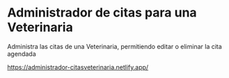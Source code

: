 # Administrador de citas para una Veterinaria

Administra las citas de una Veterinaria, permitiendo editar o eliminar la cita agendada

https://administrador-citasveterinaria.netlify.app/